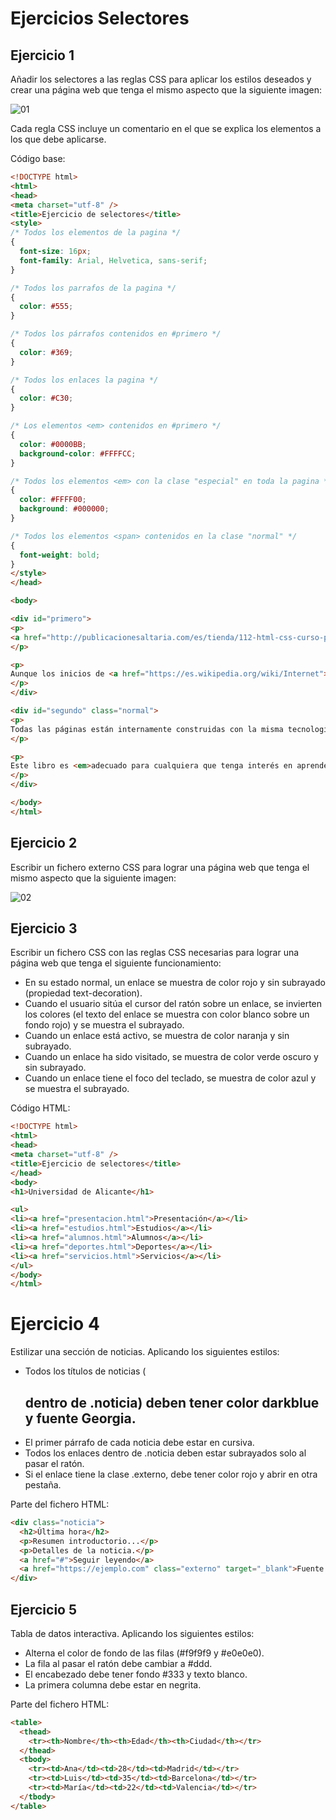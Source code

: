 # Ejercicios Selectores

## Ejercicio 1

Añadir los selectores a las reglas CSS para aplicar los estilos deseados y crear una página web que tenga el mismo aspecto que la siguiente imagen:

![][01]

Cada regla CSS incluye un comentario en el que se explica los elementos a los que debe aplicarse.

Código base:

```html
<!DOCTYPE html>
<html>
<head>
<meta charset="utf-8" />
<title>Ejercicio de selectores</title>
<style>
/* Todos los elementos de la pagina */
{
  font-size: 16px;
  font-family: Arial, Helvetica, sans-serif;
}

/* Todos los parrafos de la pagina */
{
  color: #555;
}

/* Todos los párrafos contenidos en #primero */
{
  color: #369;
}

/* Todos los enlaces la pagina */
{
  color: #C30;
}

/* Los elementos <em> contenidos en #primero */
{
  color: #0000BB;
  background-color: #FFFFCC;
}

/* Todos los elementos <em> con la clase "especial" en toda la pagina */
{
  color: #FFFF00;
  background: #000000;
}

/* Todos los elementos <span> contenidos en la clase "normal" */
{
  font-weight: bold;
}
</style>
</head>

<body>

<div id="primero">
<p>
<a href="http://publicacionesaltaria.com/es/tienda/112-html-css-curso-practico.html">HTML &amp; CSS: Curso práctico avanzado</a>
</p>

<p>
Aunque los inicios de <a href="https://es.wikipedia.org/wiki/Internet">Internet</a> se remontan a los años sesenta, no ha sido hasta los años noventa cuando, gracias a la Web, se ha extendido su uso por todo el mundo. En pocos años, la Web ha evolucionado enormemente: se ha pasado de páginas sencillas, con pocas imágenes y contenidos estáticos que eran visitadas por unos pocos usuarios a <em>páginas complejas, con contenidos dinámicos que provienen de bases de datos y que son visitadas por miles de usuarios al mismo tiempo</em>.
</p>
</div>

<div id="segundo" class="normal">
<p>
Todas las páginas están internamente construidas con la misma tecnología, con el <em class="especial">Lenguaje de marcas de hipertexto</em> (<span>Hypertext Markup Language</span>, <a href="https://es.wikipedia.org/wiki/HTML">HTML</a>) y con las <em class="especial">Hojas de estilo en cascada</em> (<span>Cascading Style Sheets</span>, <a href="https://es.wikipedia.org/wiki/CSS">CSS</a>).
</p>

<p>
Este libro es <em>adecuado para cualquiera que tenga interés en aprender a desarrollar sus propias páginas web</em>. No son necesarios conocimientos previos para aprender con este libro, lo único que es necesario es saber utilizar un ordenador y saber navegar por la Web.
</p>
</div>

</body>
</html>
```

## Ejercicio 2

Escribir un fichero externo CSS para lograr una página web que tenga el mismo aspecto que la siguiente imagen:

![][02]

[01]: ./ejercicio01.png "01"
[02]: ./ejercicio02.png "02"

## Ejercicio 3

Escribir un fichero CSS con las reglas CSS necesarias para lograr una página web que tenga el siguiente funcionamiento:

* En su estado normal, un enlace se muestra de color rojo y sin subrayado (propiedad text-decoration).
* Cuando el usuario sitúa el cursor del ratón sobre un enlace, se invierten los colores (el texto del enlace se muestra con color blanco sobre un fondo rojo) y se muestra el subrayado.
* Cuando un enlace está activo, se muestra de color naranja y sin subrayado.
* Cuando un enlace ha sido visitado, se muestra de color verde oscuro y sin subrayado.
* Cuando un enlace tiene el foco del teclado, se muestra de color azul y se muestra el subrayado.

Código HTML:

```html
<!DOCTYPE html>
<html>
<head>
<meta charset="utf-8" />
<title>Ejercicio de selectores</title>
</head>
<body>
<h1>Universidad de Alicante</h1>

<ul>
<li><a href="presentacion.html">Presentación</a></li>
<li><a href="estudios.html">Estudios</a></li>
<li><a href="alumnos.html">Alumnos</a></li>
<li><a href="deportes.html">Deportes</a></li>
<li><a href="servicios.html">Servicios</a></li>
</ul>
</body>
</html>
```

# Ejercicio 4

Estilizar una sección de noticias. Aplicando los siguientes estilos:

* Todos los títulos de noticias (<h2> dentro de .noticia) deben tener color darkblue y fuente Georgia.
* El primer párrafo de cada noticia debe estar en cursiva.
* Todos los enlaces dentro de .noticia deben estar subrayados solo al pasar el ratón.
* Si el enlace tiene la clase .externo, debe tener color rojo y abrir en otra pestaña.

Parte del fichero HTML:

```html
<div class="noticia">
  <h2>Última hora</h2>
  <p>Resumen introductorio...</p>
  <p>Detalles de la noticia.</p>
  <a href="#">Seguir leyendo</a>
  <a href="https://ejemplo.com" class="externo" target="_blank">Fuente externa</a>
</div>
```

## Ejercicio 5

Tabla de datos interactiva. Aplicando los siguientes estilos:

* Alterna el color de fondo de las filas (#f9f9f9 y #e0e0e0).
* La fila al pasar el ratón debe cambiar a #ddd.
* El encabezado debe tener fondo #333 y texto blanco.
* La primera columna debe estar en negrita.

Parte del fichero HTML:

```html
<table>
  <thead>
    <tr><th>Nombre</th><th>Edad</th><th>Ciudad</th></tr>
  </thead>
  <tbody>
    <tr><td>Ana</td><td>28</td><td>Madrid</td></tr>
    <tr><td>Luis</td><td>35</td><td>Barcelona</td></tr>
    <tr><td>María</td><td>22</td><td>Valencia</td></tr>
  </tbody>
</table>
```
